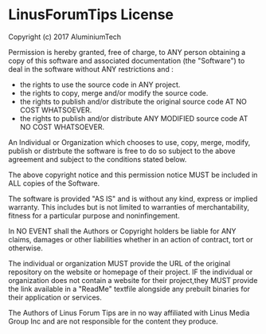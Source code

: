 # LinusForumTips License

Copyright (c) 2017 AluminiumTech

Permission is hereby granted, free of charge, to ANY person obtaining a copy
of this software and associated documentation (the "Software") to deal in the software without ANY restrictions and :
* the rights to use the source code in ANY project.
* the rights to copy, merge and/or modify the source code.
* the rights to publish and/or distribute the original source code AT NO COST WHATSOEVER.
* the rights to publish and/or distribute ANY MODIFIED source code AT NO COST WHATSOEVER.

An Individual or Organization which chooses to use, copy, merge, modify, publish or distrbute the software is free to do so subject to the above agreement and subject to the conditions stated below.

The above copyright notice and this permission notice MUST be included in ALL copies of the Software.

The software is provided "AS IS" and is without any kind, express or implied warranty. This includes but is not limited to warranties of merchantability, fitness for a particular purpose and noninfingement. 

In NO EVENT shall the Authors or Copyright holders be liable for ANY claims, damages or other liabilities whether in an action of contract, tort or otherwise. 

The individual or organization MUST provide the URL of the original repository on the website or homepage of their project.
IF the individual or organization does not contain a website for their project,they MUST provide the link available in a "ReadMe"
textfile alongside any prebuilt binaries for their application or services.

The Authors of Linus Forum Tips are in no way affiliated with Linus Media Group Inc and are not responsible for the content they produce.
